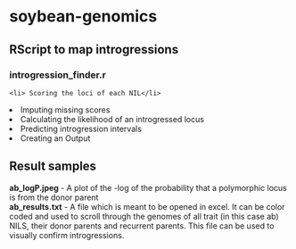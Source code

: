 # soybean-genomics

## RScript to map introgressions
### introgression_finder.r


    <li> Scoring the loci of each NIL</li>
<li> Imputing missing scores</li>
<li> Calculating the likelihood of an introgressed locus</li>
<li>  Predicting introgression intervals</li>
<li> Creating an Output</li>

## Result samples

<b>ab_logP.jpeg</b> - A plot of the -log of the probability that a polymorphic locus is from the donor parent 
<br><b>ab_results.txt</b> - A file which is meant to be opened in excel. It can be color coded and used to scroll through the genomes of all trait (in this case ab) NILS, their donor parents and recurrent parents. This file can be used to visually confirm introgressions.
